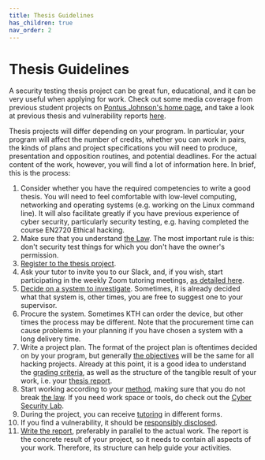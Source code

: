 ```yaml
---
title: Thesis Guidelines
has_children: true
nav_order: 2
---
```


# Thesis Guidelines

A security testing thesis project can be great fun, educational, and it can be very useful when applying for work. Check out some media coverage from previous student projects on [Pontus Johnson's home page](https://www.kth.se/profile/pontusj), and take a look at previous thesis and vulnerability reports [here](https://www.kth.se/cs/nse/research/software-systems-architecture-and-security/projects/ethical-hacking-1.1279219).

Thesis projects will differ depending on your program. In particular, your program will affect the number of credits, whether you can work in pairs, the kinds of plans and project specifications you will need to produce, presentation and opposition routines, and potential deadlines. For the actual content of the work, however, you will find a lot of information here. In brief, this is the process: 
1. Consider whether you have the required competencies to write a good thesis. You will need to feel comfortable with low-level computing, networking and operating systems (e.g. working on the Linux command line). It will also facilitate greatly if you have previous experience of cyber security, particularly security testing, e.g. having completed the course EN2720 Ethical hacking.
1. Make sure that you understand [the Law](https://nse.digital/pages/thesis_guidelines/the_law.html). The most important rule is this: don't security test things for which you don't have the owner's permission. 
2. [Register to the thesis project](https://nse.digital/pages/thesis_guidelines/registration.html).
3. Ask your tutor to invite you to our Slack, and, if you wish, start participating in the weekly Zoom tutoring meetings, [as detailed here](https://nse.digital/pages/thesis_guidelines/tutoring.html).
4. [Decide on a system to investigate](https://nse.digital/pages/thesis_guidelines/choice_of_system.html). Sometimes, it is already decided what that system is, other times, you are free to suggest one to your supervisor. 
5. Procure the system. Sometimes KTH can order the device, but other times the process may be different. Note that the procurement time can cause problems in your planning if you have chosen a system with a long delivery time. 
6. Write a project plan. The format of the project plan is oftentimes decided on by your program, but generally [the objectives](https://nse.digital/pages/thesis_guidelines/objective.html) will be the same for all hacking projects. Already at this point, it is a good idea to understand the [grading criteria](https://nse.digital/pages/thesis_guidelines/grading_criteria.html), as well as the structure of the tangible result of your work, i.e. your [thesis report](thesis_report.html).  
7. Start working according to your [method](https://nse.digital/pages/thesis_guidelines/method.html), making sure that you do not break [the law](https://nse.digital/pages/thesis_guidelines/the_law.html). If you need work space or tools, do check out the [Cyber Security Lab](https://nse.digital/pages/thesis_guidelines/lab.html).
8. During the project, you can receive [tutoring](https://nse.digital/pages/thesis_guidelines/tutoring.html) in different forms.
9. If you find a vulnerability, it should be [responsibly disclosed](https://nse.digital/pages/thesis_guidelines/responsible_disclosure.html).
10. [Write the report](https://nse.digital/pages/thesis_guidelines/thesis_report.html), preferably in parallel to the actual work. The report is the concrete result of your project, so it needs to contain all aspects of your work. Therefore, its structure can help guide your activities. 
